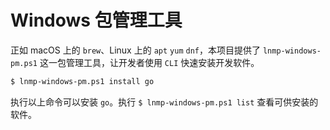 # Windows 包管理工具

正如 macOS 上的 `brew`、Linux 上的 `apt` `yum` `dnf`，本项目提供了 `lnmp-windows-pm.ps1` 这一包管理工具，让开发者使用 `CLI` 快速安装开发软件。

```bash
$ lnmp-windows-pm.ps1 install go
```

执行以上命令可以安装 `go`。执行 `$ lnmp-windows-pm.ps1 list` 查看可供安装的软件。
